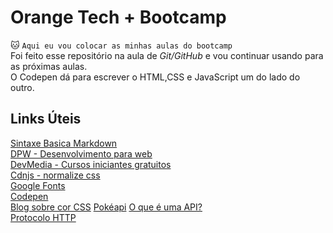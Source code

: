 # Orange Tech + Bootcamp 
:cat: `Aqui eu vou colocar as minhas aulas do bootcamp`  
Foi feito esse repositório na aula de *Git/GitHub* e vou continuar usando para as próximas aulas.  
O Codepen dá para escrever o HTML,CSS e JavaScript um do lado do outro.
## Links Úteis
[Sintaxe Basica Markdown](markdownguide.org)  
[DPW - Desenvolvimento para web](https://desenvolvimentoparaweb.com)  
[DevMedia - Cursos iniciantes gratuitos](https://www.devmedia.com.br/cursos/)  
[Cdnjs - normalize css](https://cdnjs.com/libraries/normalize)  
[Google Fonts](https://fonts.google.com)  
[Codepen](https://codepen.io/pen/)  
[Blog sobre cor CSS](https://kinsta.com/pt/blog/cor-da-fonte-html/)
[Pokéapi](https://pokeapi.co)
[O que é uma API?](https://aws.amazon.com/pt/what-is/api/)  
[Protocolo HTTP](https://pt.semrush.com/blog/o-que-e-https/)
